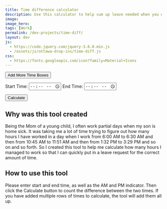 ```yaml
---
title: Time difference calculator
description: Use this calculator to help sum up leave needed when you work multiple blocks during a day
image: 
image_hero: 
tags: [Work]
permalink: /dev-projects/time-diff/
layout: dev
js:
  - https://code.jquery.com/jquery-3.6.0.min.js
  - /assets/js/ottawa-drop-ins/time-diff.js
css: 
  - https://fonts.googleapis.com/icon?family=Material+Icons
---
```


<button id="addTime">Add More Time Boxes</button>

<div id="timeInputs">
    <div class="time-inputs">
        <label for="start1">Start Time:</label>
        <input type="time" id="start1" name="start1" class="timepicker">
        <label for="end1">End Time:</label>
        <input type="time" id="end1" name="end1" class="timepicker">
    </div>
</div>

<button id="calculate">Calculate</button>

<div id="totalTime"></div>

## Why was this tool created

Being the Mom of a young child, I often work partial days when my son is home sick. It was taking me a lot of time trying to figure out how many hours I have worked in a day when I work from 6:00 AM to 6:30 AM and then from 10:45 AM to 11:51 AM and then from 1:32 PM to 3:29 PM and so on and so forth. So I created this tool to help me calculate how many hours I managed to work so that I can quickly put in a leave request for the correct amount of time.  

## How to use this tool

Please enter start and end time, as well as the AM and PM indicator. Then click the Calculate button to count the difference between the two times. If you have added multiple rows of times to calculate, the tool will add them all up.  

